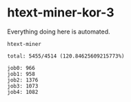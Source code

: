 # htext-miner-kor-3

Everything doing here is automated.

```
htext-miner

total: 5455/4514 (120.84625609215773%)

job0: 966
job1: 958
job2: 1376
job3: 1073
job4: 1082
```